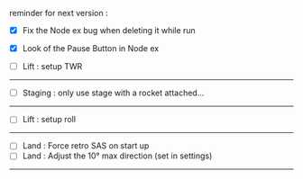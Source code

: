 reminder for next version : 

* [x] Fix the Node ex bug when deleting it while run
* [x] Look of the Pause Button in Node ex



* [ ] Lift : setup TWR

-------------
* [ ] Staging : only use stage with a rocket attached...
-------------
* [ ] Lift : setup roll
-------------
* [ ] Land : Force retro SAS on start up
* [ ] Land : Adjust the 10° max direction (set in settings)  
-------------


 


